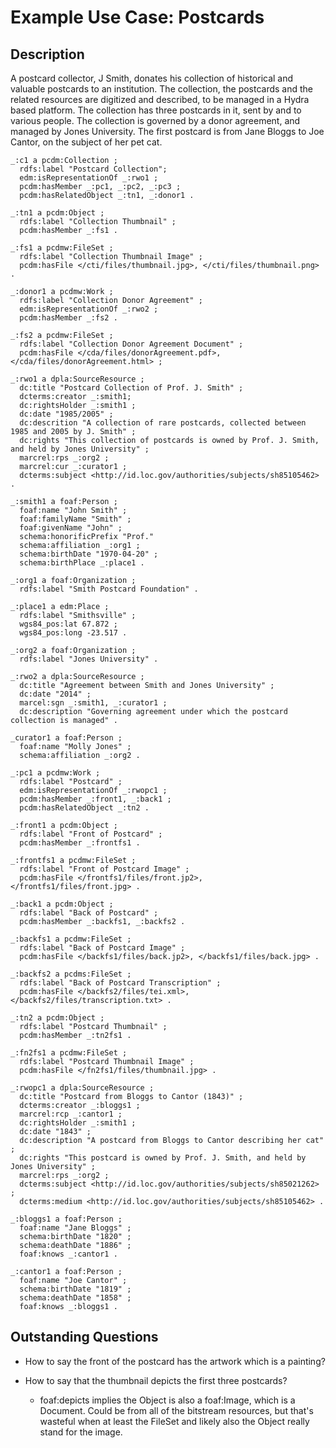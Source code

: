 
# Example Use Case: Postcards

## Description

A postcard collector, J Smith, donates his collection of historical and valuable postcards to an institution.  The collection, the postcards and the related resources are digitized and described, to be managed in a Hydra based platform.  The collection has three postcards in it, sent by and to various people.  The collection is governed by a donor agreement, and managed by Jones University.
The first postcard is from Jane Bloggs to Joe Cantor, on the subject of her pet cat.

```
_:c1 a pcdm:Collection ;
  rdfs:label "Postcard Collection";
  edm:isRepresentationOf _:rwo1 ;
  pcdm:hasMember _:pc1, _:pc2, _:pc3 ;
  pcdm:hasRelatedObject _:tn1, _:donor1 .

_:tn1 a pcdm:Object ;
  rdfs:label "Collection Thumbnail" ;
  pcdm:hasMember _:fs1 .

_:fs1 a pcdmw:FileSet ;
  rdfs:label "Collection Thumbnail Image" ;
  pcdm:hasFile </cti/files/thumbnail.jpg>, </cti/files/thumbnail.png> .

_:donor1 a pcdmw:Work ;
  rdfs:label "Collection Donor Agreement" ;
  edm:isRepresentationOf _:rwo2 ;
  pcdm:hasMember _:fs2 .

_:fs2 a pcdmw:FileSet ;
  rdfs:label "Collection Donor Agreement Document" ;
  pcdm:hasFile </cda/files/donorAgreement.pdf>, </cda/files/donorAgreement.html> ;

_:rwo1 a dpla:SourceResource ;
  dc:title "Postcard Collection of Prof. J. Smith" ;
  dcterms:creator _:smith1;
  dc:rightsHolder _:smith1 ;
  dc:date "1985/2005" ;
  dc:descrition "A collection of rare postcards, collected between 1985 and 2005 by J. Smith" ;
  dc:rights "This collection of postcards is owned by Prof. J. Smith, and held by Jones University" ;
  marcrel:rps _:org2 ;
  marcrel:cur _:curator1 ;
  dcterms:subject <http://id.loc.gov/authorities/subjects/sh85105462> .

_:smith1 a foaf:Person ;
  foaf:name "John Smith" ;
  foaf:familyName "Smith" ;
  foaf:givenName "John" ;
  schema:honorificPrefix "Prof."
  schema:affiliation _:org1 ;
  schema:birthDate "1970-04-20" ;
  schema:birthPlace _:place1 .

_:org1 a foaf:Organization ;
  rdfs:label "Smith Postcard Foundation" .

_:place1 a edm:Place ;
  rdfs:label "Smithsville" ;
  wgs84_pos:lat 67.872 ;
  wgs84_pos:long -23.517 .

_:org2 a foaf:Organization ;
  rdfs:label "Jones University" . 

_:rwo2 a dpla:SourceResource ;
  dc:title "Agreement between Smith and Jones University" ;
  dc:date "2014" ;
  marcel:sgn _:smith1, _:curator1 ;
  dc:description "Governing agreement under which the postcard collection is managed" .  

_curator1 a foaf:Person ;
  foaf:name "Molly Jones" ;
  schema:affiliation _:org2 .

_:pc1 a pcdmw:Work ;
  rdfs:label "Postcard" ;
  edm:isRepresentationOf _:rwopc1 ;
  pcdm:hasMember _:front1, _:back1 ;
  pcdm:hasRelatedObject _:tn2 .

_:front1 a pcdm:Object ;
  rdfs:label "Front of Postcard" ;
  pcdm:hasMember _:frontfs1 .

_:frontfs1 a pcdmw:FileSet ;
  rdfs:label "Front of Postcard Image" ;
  pcdm:hasFile </frontfs1/files/front.jp2>, </frontfs1/files/front.jpg> .

_:back1 a pcdm:Object ;
  rdfs:label "Back of Postcard" ;
  pcdm:hasMember _:backfs1, _:backfs2 .

_:backfs1 a pcdmw:FileSet ;
  rdfs:label "Back of Postcard Image" ;
  pcdm:hasFile </backfs1/files/back.jp2>, </backfs1/files/back.jpg> .

_:backfs2 a pcdms:FileSet ;
  rdfs:label "Back of Postcard Transcription" ;
  pcdm:hasFile </backfs2/files/tei.xml>, </backfs2/files/transcription.txt> .

_:tn2 a pcdm:Object ;
  rdfs:label "Postcard Thumbnail" ;
  pcdm:hasMember _:tn2fs1 .

_:fn2fs1 a pcdmw:FileSet ;
  rdfs:label "Postcard Thumbnail Image" ;
  pcdm:hasFile </fn2fs1/files/thumbnail.jpg> .

_:rwopc1 a dpla:SourceResource ;
  dc:title "Postcard from Bloggs to Cantor (1843)" ;
  dcterms:creator _:bloggs1 ;
  marcrel:rcp _:cantor1 ;
  dc:rightsHolder _:smith1 ;
  dc:date "1843" ;
  dc:description "A postcard from Bloggs to Cantor describing her cat" ;
  dc:rights "This postcard is owned by Prof. J. Smith, and held by Jones University" ;
  marcrel:rps _:org2 ;
  dcterms:subject <http://id.loc.gov/authorities/subjects/sh85021262> ;
  dcterms:medium <http://id.loc.gov/authorities/subjects/sh85105462> .

_:bloggs1 a foaf:Person ;
  foaf:name "Jane Bloggs" ;
  schema:birthDate "1820" ;
  schema:deathDate "1886" ;
  foaf:knows _:cantor1 .

_:cantor1 a foaf:Person ;
  foaf:name "Joe Cantor" ;
  schema:birthDate "1819" ;
  schema:deathDate "1858" ;
  foaf:knows _:bloggs1 .

```

## Outstanding Questions

* How to say the front of the postcard has the artwork which is a painting?

* How to say that the thumbnail depicts the first three postcards?
  * foaf:depicts implies the Object is also a foaf:Image, which is a Document. Could be from all of the bitstream resources, but that's wasteful when at least the FileSet and likely also the Object really stand for the image.




